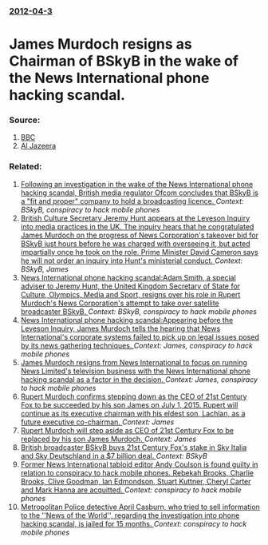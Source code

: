 ### [2012-04-3](/news/2012/04/3/index.md)

# James Murdoch resigns as Chairman of BSkyB in the wake of the News International phone hacking scandal. 




### Source:

1. [BBC](http://www.bbc.co.uk/news/business-17599269)
2. [Al Jazeera](http://www.aljazeera.com/news/middleeast/2012/04/201243124140621481.html)

### Related:

1. [Following an investigation in the wake of the News International phone hacking scandal, British media regulator Ofcom concludes that BSkyB is a "fit and proper" company to hold a broadcasting licence. ](/news/2012/09/20/following-an-investigation-in-the-wake-of-the-news-international-phone-hacking-scandal-british-media-regulator-ofcom-concludes-that-bskyb-i.md) _Context: BSkyB, conspiracy to hack mobile phones_
2. [British Culture Secretary Jeremy Hunt appears at the Leveson Inquiry into media practices in the UK. The inquiry hears that he congratulated James Murdoch on the progress of News Corporation's takeover bid for BSkyB just hours before he was charged with overseeing it, but acted impartially once he took on the role. Prime Minister David Cameron says he will not order an inquiry into Hunt's ministerial conduct. ](/news/2012/05/31/british-culture-secretary-jeremy-hunt-appears-at-the-leveson-inquiry-into-media-practices-in-the-uk-the-inquiry-hears-that-he-congratulated.md) _Context: BSkyB, James_
3. [News International phone hacking scandal:Adam Smith, a special adviser to Jeremy Hunt, the United Kingdom Secretary of State for Culture, Olympics, Media and Sport, resigns over his role in Rupert Murdoch's News Corporation's attempt to take over satellite broadcaster BSkyB. ](/news/2012/04/25/news-international-phone-hacking-scandal-padam-smith-a-special-adviser-to-jeremy-hunt-the-united-kingdom-secretary-of-state-for-culture-o.md) _Context: BSkyB, conspiracy to hack mobile phones_
4. [News International phone hacking scandal:Appearing before the Leveson Inquiry, James Murdoch tells the hearing that News International's corporate systems failed to pick up on legal issues posed by its news gathering techniques. ](/news/2012/04/24/news-international-phone-hacking-scandal-pappearing-before-the-leveson-inquiry-james-murdoch-tells-the-hearing-that-news-international-s-co.md) _Context: James, conspiracy to hack mobile phones_
5. [James Murdoch resigns from News International to focus on running News Limited's television business with the News International phone hacking scandal as a factor in the decision. ](/news/2012/02/29/james-murdoch-resigns-from-news-international-to-focus-on-running-news-limited-s-television-business-with-the-news-international-phone-hacki.md) _Context: James, conspiracy to hack mobile phones_
6. [Rupert Murdoch confirms stepping down as the CEO of 21st Century Fox to be succeeded by his son James on July 1, 2015. Rupert will continue as its executive chairman with his eldest son, Lachlan, as a future executive co-chairman. ](/news/2015/06/16/rupert-murdoch-confirms-stepping-down-as-the-ceo-of-21st-century-fox-to-be-succeeded-by-his-son-james-on-july-1-2015-rupert-will-continue.md) _Context: James_
7. [Rupert Murdoch will step aside as CEO of 21st Century Fox to be replaced by his son James Murdoch. ](/news/2015/06/11/rupert-murdoch-will-step-aside-as-ceo-of-21st-century-fox-to-be-replaced-by-his-son-james-murdoch.md) _Context: James_
8. [British broadcaster BSkyB buys 21st Century Fox's stake in Sky Italia and Sky Deutschland in a $7 billion deal. ](/news/2014/07/25/british-broadcaster-bskyb-buys-21st-century-fox-s-stake-in-sky-italia-and-sky-deutschland-in-a-7-billion-deal.md) _Context: BSkyB_
9. [Former News International tabloid editor Andy Coulson is found guilty in relation to conspiracy to hack mobile phones. Rebekah Brooks, Charlie Brooks, Clive Goodman, Ian Edmondson, Stuart Kuttner, Cheryl Carter and Mark Hanna are acquitted. ](/news/2014/06/24/former-news-international-tabloid-editor-andy-coulson-is-found-guilty-in-relation-to-conspiracy-to-hack-mobile-phones-rebekah-brooks-charl.md) _Context: conspiracy to hack mobile phones_
10. [Metropolitan Police detective April Casburn, who tried to sell information to the ''News of the World'', regarding the investigation into phone hacking scandal, is jailed for 15 months. ](/news/2013/02/1/metropolitan-police-detective-april-casburn-who-tried-to-sell-information-to-the-news-of-the-world-regarding-the-investigation-into-ph.md) _Context: conspiracy to hack mobile phones_
